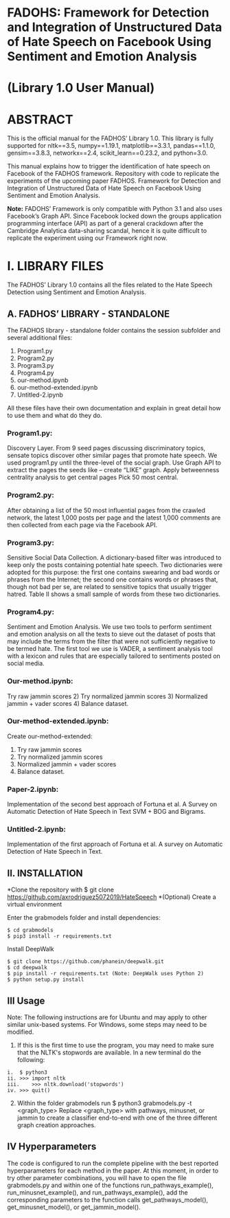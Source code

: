 # FADOHS: Framework for Detection and Integration of Unstructured Data of Hate Speech on Facebook Using Sentiment and Emotion Analysis

# (Library 1.0 User Manual)


# ABSTRACT  

This is the official manual for the FADHOS’ Library 1.0. This library is fully supported   for nltk==3.5, numpy==1.19.1, matplotlib==3.3.1, pandas==1.1.0, gensim==3.8.3, networkx==2.4, scikit_learn==0.23.2, and python=3.0.

This manual explains how to trigger the identification of hate speech on Facebook of the FADHOS framework. Repository with code to replicate the experiments of the upcoming paper FADHOS. Framework for Detection and Integration of Unstructured Data of Hate Speech on Facebook Using Sentiment and Emotion Analysis.

**Note:** FADOHS’ Framework is only compatible with Python 3.1 and also uses Facebook’s  Graph API.  Since Facebook locked down the groups application programming interface (API) as part of a general crackdown after the Cambridge Analytica data-sharing scandal, hence it is quite difficult to replicate the experiment using our Framework right now.


# I. LIBRARY FILES

The FADHOS’ Library 1.0 contains all the files related to the Hate Speech Detection using Sentiment and Emotion Analysis.

## A. FADHOS’ LIBRARY - STANDALONE

The FADHOS library - standalone folder contains the session
subfolder and several additional files:

1. Program1.py
2. Program2.py
3. Program3.py
4. Program4.py
5. our-method.ipynb
6. our-method-extended.ipynb
7. Untitled-2.ipynb

All these files have their own documentation and explain in great detail how to use them and what do they do.

### Program1.py:  

Discovery Layer. From 9 seed pages discussing discriminatory topics, sensate topics discover other similar pages that promote hate speech. We used program1.py until the three-level of the social graph. Use Graph API to extract the pages the seeds like – create “LIKE” graph. Apply betweenness centrality analysis to get central pages Pick 50 most central.

### Program2.py:  

After obtaining a list of the 50 most influential pages from the crawled network, the latest 1,000 posts per page and the latest 1,000 comments are then collected from each page via the Facebook API. 


### Program3.py: 

Sensitive Social Data Collection. A dictionary-based filter was introduced to keep only the posts
containing potential hate speech. Two dictionaries were adopted for this purpose: the first one contains swearing and bad words or phrases from the Internet; the second one contains words or phrases that, though not bad per se, are related to sensitive topics that usually trigger hatred. Table II shows a small sample of words from these two dictionaries.

### Program4.py: 

Sentiment and Emotion Analysis. We use two tools to perform sentiment and emotion analysis on all the texts to sieve out the dataset of posts that may include the terms from the filter that were not sufficiently negative to be termed hate. The first tool we use is VADER, a sentiment analysis tool with a lexicon and rules that are especially tailored to sentiments posted on social media.

### Our-method.ipynb:

Try raw jammin scores 2) Try normalized jammin scores 3) Normalized jammin + vader scores 4) Balance dataset.

### Our-method-extended.ipynb: 

Create our-method-extended:
1. Try raw jammin scores
2. Try normalized jammin scores
3. Normalized jammin + vader scores
4. Balance dataset.

### Paper-2.ipynb: 

Implementation of the second best approach of Fortuna et al. A Survey on Automatic Detection of Hate Speech in Text SVM + BOG and Bigrams.

### Untitled-2.ipynb:

Implementation of the first approach of Fortuna et al. A survey on Automatic Detection of Hate Speech in Text.

## II. INSTALLATION

*Clone the repository with $ git clone https://github.com/axrodriguez5072019/HateSpeech
*(Optional) Create a virtual environment

Enter the grabmodels folder and install dependencies:
```
$ cd grabmodels
$ pip3 install -r requirements.txt
```

Install DeepWalk
```
$ git clone https://github.com/phanein/deepwalk.git
$ cd deepwalk
$ pip install -r requirements.txt (Note: DeepWalk uses Python 2)
$ python setup.py install
```

## III Usage

Note: The following instructions are for Ubuntu and may apply to other similar unix-based systems. For Windows, some steps may need to be modified.

1. If this is the first time to use the program, you may need to make sure that the NLTK's stopwords are available. In a new terminal do the following:

```
i.  $ python3
ii. >>> import nltk
iii.    >>> nltk.download('stopwords')
iv. >>> quit()
```

2. Within the folder grabmodels run $ python3 grabmodels.py -t <graph_type>
Replace <graph_type> with pathways, minusnet, or jammin to create a classifier end-to-end with one of the three different graph creation approaches.

## IV Hyperparameters

The code is configured to run the complete pipeline with the best reported hyperparameters for each method in the paper. At this moment, in order to try other parameter combinations, you will have to open the file grabmodels.py and within one of the functions run_pathways_example(), run_minusnet_example(), and run_pathways_example(), add the corresponding parameters to the function calls get_pathways_model(), get_minusnet_model(), or get_jammin_model().